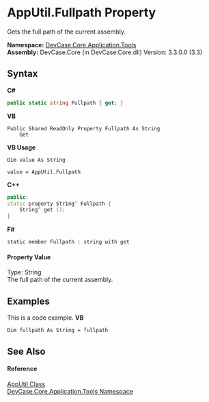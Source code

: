 # AppUtil.Fullpath Property 
 

Gets the full path of the current assembly.

**Namespace:**&nbsp;<a href="N_DevCase_Core_Application_Tools">DevCase.Core.Application.Tools</a><br />**Assembly:**&nbsp;DevCase.Core (in DevCase.Core.dll) Version: 3.3.0.0 (3.3)

## Syntax

**C#**<br />
``` C#
public static string Fullpath { get; }
```

**VB**<br />
``` VB
Public Shared ReadOnly Property Fullpath As String
	Get
```

**VB Usage**<br />
``` VB Usage
Dim value As String

value = AppUtil.Fullpath

```

**C++**<br />
``` C++
public:
static property String^ Fullpath {
	String^ get ();
}
```

**F#**<br />
``` F#
static member Fullpath : string with get

```


#### Property Value
Type: String<br />The full path of the current assembly.

## Examples
This is a code example. 
**VB**<br />
``` VB
Dim fullpath As String = fullpath
```


## See Also


#### Reference
<a href="T_DevCase_Core_Application_Tools_AppUtil">AppUtil Class</a><br /><a href="N_DevCase_Core_Application_Tools">DevCase.Core.Application.Tools Namespace</a><br />